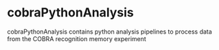 # cobraPythonAnalysis
cobraPythonAnalysis contains python analysis pipelines to process data from the COBRA recognition memory experiment
